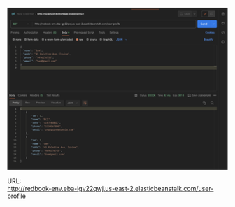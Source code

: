 ![Screenshot 2024-02-06 at 23.48.18.png](Screenshot%202024-02-06%20at%2023.48.18.png)

URL:  
http://redbook-env.eba-igv22qwj.us-east-2.elasticbeanstalk.com/user-profile
